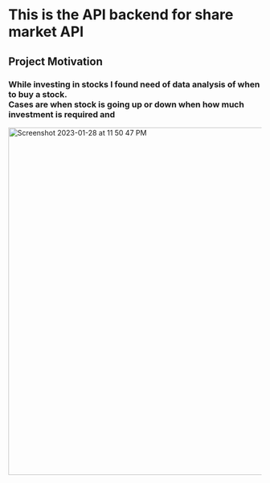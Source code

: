 # This is the API backend for share market API
## Project Motivation
### While investing in stocks I found need of data analysis of when to buy a stock.<br>Cases are when stock is going up or down when how much investment is required and 

<img width="693" alt="Screenshot 2023-01-28 at 11 50 47 PM" src="https://user-images.githubusercontent.com/60072513/215284248-fd6147ef-4978-418d-b55e-09f20c6def8b.png">
